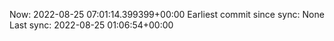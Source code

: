 Now: 2022-08-25 07:01:14.399399+00:00 Earliest commit since sync: None Last sync: 2022-08-25 01:06:54+00:00
